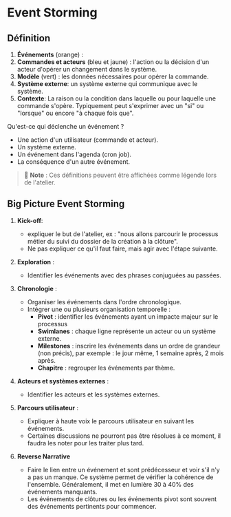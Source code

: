 # Event Storming

## Définition

1. **Événements** (orange) :
1. **Commandes et acteurs** (bleu et jaune) : l'action ou la décision d'un acteur d'opérer un changement dans le système.
1. **Modèle** (vert) : les données nécessaires pour opérer la commande.
1. **Système externe**: un système externe qui communique avec le système.
1. **Contexte**: La raison ou la condition dans laquelle ou pour laquelle une commande s'opère. Typiquement peut s'exprimer avec un "si" ou "lorsque" ou encore "à chaque fois que".

Qu'est-ce qui déclenche un événement ?

- Une action d'un utilisateur (commande et acteur).
- Un système externe.
- Un événement dans l'agenda (cron job).
- La conséquence d'un autre événement.

> :notebook: **Note** : Ces définitions peuvent être affichées comme légende lors de l'atelier.

## Big Picture Event Storming

1. **Kick-off**:
    - expliquer le but de l'atelier, ex : "nous allons parcourir le processus métier du suivi du dossier de la création à la clôture". 
    - Ne pas expliquer ce qu'il faut faire, mais agir avec l'étape suivante.

1. **Exploration** :
    - Identifier les événements avec des phrases conjuguées au passées.

1. **Chronologie** :
    - Organiser les événements dans l'ordre chronologique.
    - Intégrer une ou plusieurs organisation temporelle :
        - **Pivot** : identifier les événements ayant un impacte majeur sur le processus
        - **Swimlanes** : chaque ligne représente un acteur ou un système externe.
        - **Milestones** : inscrire les événements dans un ordre de grandeur (non précis), par exemple : le jour même, 1 semaine après, 2 mois après.
        - **Chapitre** : regrouper les événements par thème.

1. **Acteurs et systèmes externes** :
    - Identifier les acteurs et les systèmes externes.

1. **Parcours utilisateur** :
    - Expliquer à haute voix le parcours utilisateur en suivant les événements.
    - Certaines discussions ne pourront pas être résolues à ce moment, il faudra les noter pour les traiter plus tard.

1. **Reverse Narrative**
    - Faire le lien entre un événement et sont prédécesseur et voir s'il n'y a pas un manque. Ce système permet de vérifier la cohérence de l'ensemble. Généralement, il met en lumière 30 à 40% des événements manquants.
    - Les événements de clôtures ou les événements pivot sont souvent des événements pertinents pour commencer.


